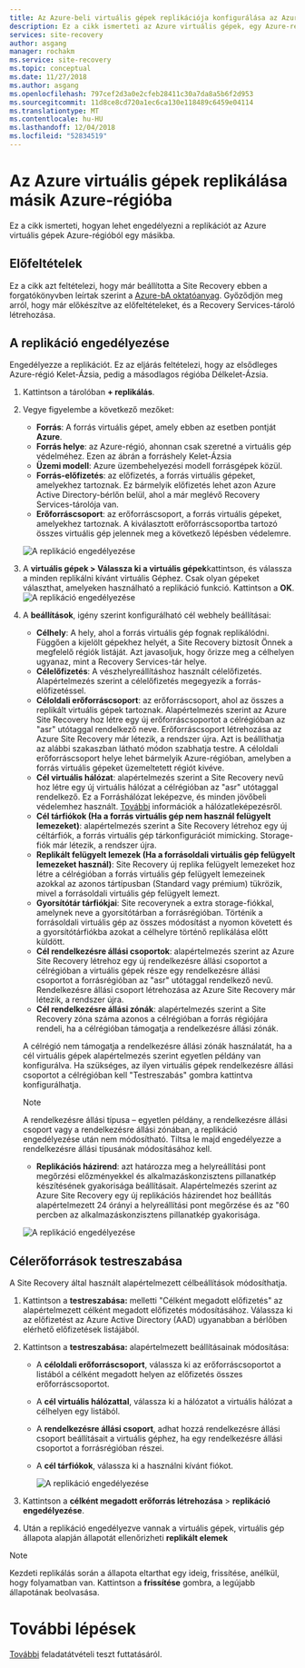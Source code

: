 ```yaml
---
title: Az Azure-beli virtuális gépek replikációja konfigurálása az Azure Site Recovery |} A Microsoft Docs
description: Ez a cikk ismerteti az Azure virtuális gépek, egy Azure-régióból a másikba Site recoveryvel a replikáció konfigurálása.
services: site-recovery
author: asgang
manager: rochakm
ms.service: site-recovery
ms.topic: conceptual
ms.date: 11/27/2018
ms.author: asgang
ms.openlocfilehash: 797cef2d3a0e2cfeb28411c30a7da8a5b6f2d953
ms.sourcegitcommit: 11d8ce8cd720a1ec6ca130e118489c6459e04114
ms.translationtype: MT
ms.contentlocale: hu-HU
ms.lasthandoff: 12/04/2018
ms.locfileid: "52834519"
---
```

# <a name="replicate-azure-virtual-machines-to-another-azure-region"></a>Az Azure virtuális gépek replikálása másik Azure-régióba



Ez a cikk ismerteti, hogyan lehet engedélyezni a replikációt az Azure virtuális gépek Azure-régióból egy másikba.

## <a name="prerequisites"></a>Előfeltételek

Ez a cikk azt feltételezi, hogy már beállította a Site Recovery ebben a forgatókönyvben leírtak szerint a [Azure-bA oktatóanyag](azure-to-azure-tutorial-enable-replication.md). Győződjön meg arról, hogy már előkészítve az előfeltételeket, és a Recovery Services-tároló létrehozása.



## <a name="enable-replication"></a>A replikáció engedélyezése

Engedélyezze a replikációt. Ez az eljárás feltételezi, hogy az elsődleges Azure-régió Kelet-Ázsia, pedig a másodlagos régióba Délkelet-Ázsia.

1. Kattintson a tárolóban **+ replikálás**.
2. Vegye figyelembe a következő mezőket:
    - **Forrás**: A forrás virtuális gépet, amely ebben az esetben pontját **Azure**.
    - **Forrás helye**: az Azure-régió, ahonnan csak szeretné a virtuális gép védelméhez. Ezen az ábrán a forráshely Kelet-Ázsia
    - **Üzemi modell**: Azure üzembehelyezési modell forrásgépek közül.
    - **Forrás-előfizetés**: az előfizetés, a forrás virtuális gépeket, amelyekhez tartoznak. Ez bármelyik előfizetés lehet azon Azure Active Directory-bérlőn belül, ahol a már meglévő Recovery Services-tárolója van.
    - **Erőforráscsoport**: az erőforráscsoport, a forrás virtuális gépeket, amelyekhez tartoznak. A kiválasztott erőforráscsoportba tartozó összes virtuális gép jelennek meg a következő lépésben védelemre.

    ![A replikáció engedélyezése](./media/site-recovery-replicate-azure-to-azure/enabledrwizard1.png)

3. A **virtuális gépek > Válassza ki a virtuális gépek**kattintson, és válassza a minden replikálni kívánt virtuális Géphez. Csak olyan gépeket választhat, amelyeken használható a replikáció funkció. Kattintson a **OK**.
    ![A replikáció engedélyezése](./media/site-recovery-replicate-azure-to-azure/virtualmachine_selection.png)

4. A **beállítások**, igény szerint konfigurálható cél webhely beállításai:

    - **Célhely**: A hely, ahol a forrás virtuális gép fognak replikálódni. Függően a kijelölt gépekhez helyét, a Site Recovery biztosít Önnek a megfelelő régiók listáját. Azt javasoljuk, hogy őrizze meg a célhelyen ugyanaz, mint a Recovery Services-tár helye.
    - **Célelőfizetés**: A vészhelyreállításhoz használt célelőfizetés. Alapértelmezés szerint a célelőfizetés megegyezik a forrás-előfizetéssel.
    - **Céloldali erőforráscsoport**: az erőforráscsoport, ahol az összes a replikált virtuális gépek tartoznak. Alapértelmezés szerint az Azure Site Recovery hoz létre egy új erőforráscsoportot a célrégióban az "asr" utótaggal rendelkező neve. Erőforráscsoport létrehozása az Azure Site Recovery már létezik, a rendszer újra. Azt is beállíthatja az alábbi szakaszban látható módon szabhatja testre. A céloldali erőforráscsoport helye lehet bármelyik Azure-régióban, amelyben a forrás virtuális gépeket üzemeltetett régiót kivéve.
    - **Cél virtuális hálózat**: alapértelmezés szerint a Site Recovery nevű hoz létre egy új virtuális hálózat a célrégióban az "asr" utótaggal rendelkező. Ez a Forráshálózat leképezve, és minden jövőbeli védelemhez használt. [További](site-recovery-network-mapping-azure-to-azure.md) információk a hálózatleképezésről.
    - **Cél tárfiókok (Ha a forrás virtuális gép nem használ felügyelt lemezeket)**: alapértelmezés szerint a Site Recovery létrehoz egy új céltárfiók, a forrás virtuális gép tárkonfigurációt mimicking. Storage-fiók már létezik, a rendszer újra.
    - **Replikált felügyelt lemezek (Ha a forrásoldali virtuális gép felügyelt lemezeket használ)**: Site Recovery új replika felügyelt lemezeket hoz létre a célrégióban a forrás virtuális gép felügyelt lemezeinek azokkal az azonos tártípusban (Standard vagy prémium) tükrözik, mivel a forrásoldali virtuális gép felügyelt lemezt.
    - **Gyorsítótár tárfiókjai**: Site recoverynek a extra storage-fiókkal, amelynek neve a gyorsítótárban a forrásrégióban. Történik a forrásoldali virtuális gép az összes módosítást a nyomon követett és a gyorsítótárfiókba azokat a célhelyre történő replikálása előtt küldött.
    - **Cél rendelkezésre állási csoportok**: alapértelmezés szerint az Azure Site Recovery létrehoz egy új rendelkezésre állási csoportot a célrégióban a virtuális gépek része egy rendelkezésre állási csoportot a forrásrégióban az "asr" utótaggal rendelkező nevű. Rendelkezésre állási csoport létrehozása az Azure Site Recovery már létezik, a rendszer újra.
    - **Cél rendelkezésre állási zónák**: alapértelmezés szerint a Site Recovery zóna száma azonos a célrégióban a forrás régiójára rendeli, ha a célrégióban támogatja a rendelkezésre állási zónák.

    A célrégió nem támogatja a rendelkezésre állási zónák használatát, ha a cél virtuális gépek alapértelmezés szerint egyetlen példány van konfigurálva. Ha szükséges, az ilyen virtuális gépek rendelkezésre állási csoportot a célrégióban kell "Testreszabás" gombra kattintva konfigurálhatja.

    >[!NOTE]
    >A rendelkezésre állási típusa – egyetlen példány, a rendelkezésre állási csoport vagy a rendelkezésre állási zónában, a replikáció engedélyezése után nem módosítható. Tiltsa le majd engedélyezze a rendelkezésre állási típusának módosításához kell.
    >
    
    - **Replikációs házirend**: azt határozza meg a helyreállítási pont megőrzési előzményekkel és alkalmazáskonzisztens pillanatkép készítésének gyakorisága beállításait. Alapértelmezés szerint az Azure Site Recovery egy új replikációs házirendet hoz beállítás alapértelmezett 24 órányi a helyreállítási pont megőrzése és az "60 percben az alkalmazáskonzisztens pillanatkép gyakorisága.

    ![A replikáció engedélyezése](./media/site-recovery-replicate-azure-to-azure/enabledrwizard3.PNG)

## <a name="customize-target-resources"></a>Célerőforrások testreszabása

A Site Recovery által használt alapértelmezett célbeállítások módosíthatja.

1. Kattintson a **testreszabása:** melletti "Célként megadott előfizetés" az alapértelmezett célként megadott előfizetés módosításához. Válassza ki az előfizetést az Azure Active Directory (AAD) ugyanabban a bérlőben elérhető előfizetések listájából.

2. Kattintson a **testreszabása:** alapértelmezett beállításainak módosítása:
    - A **céloldali erőforráscsoport**, válassza ki az erőforráscsoportot a listából a célként megadott helyen az előfizetés összes erőforráscsoportot.
    - A **cél virtuális hálózattal**, válassza ki a hálózatot a virtuális hálózat a célhelyen egy listából.
    - A **rendelkezésre állási csoport**, adhat hozzá rendelkezésre állási csoport beállításait a virtuális géphez, ha egy rendelkezésre állási csoportot a forrásrégióban részei.
    - A **cél tárfiókok**, válassza ki a használni kívánt fiókot.

        ![A replikáció engedélyezése](./media/site-recovery-replicate-azure-to-azure/customize.PNG)

2. Kattintson a **célként megadott erőforrás létrehozása** > **replikáció engedélyezése**.
3. Után a replikáció engedélyezve vannak a virtuális gépek, virtuális gép állapota alapján állapotát ellenőrizheti **replikált elemek**

>[!NOTE]
>Kezdeti replikálás során a állapota eltarthat egy ideig, frissítése, anélkül, hogy folyamatban van. Kattintson a **frissítése** gombra, a legújabb állapotának beolvasása.
>

# <a name="next-steps"></a>További lépések

[További](site-recovery-test-failover-to-azure.md) feladatátvételi teszt futtatásáról.
